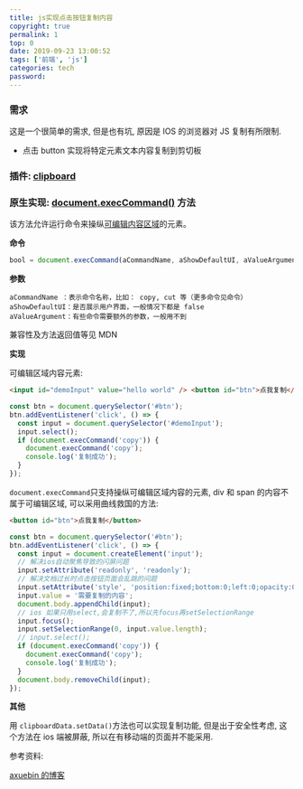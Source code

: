 ```yaml
---
title: js实现点击按钮复制内容
copyright: true
permalink: 1
top: 0
date: 2019-09-23 13:00:52
tags: ['前端', 'js']
categories: tech
password:
---
```


### 需求

这是一个很简单的需求, 但是也有坑, 原因是 IOS 的浏览器对 JS 复制有所限制.

- 点击 button 实现将特定元素文本内容复制到剪切板

<!--more-->

### 插件: [clipboard](https://clipboardjs.com/)

### 原生实现: [document.execCommand()](https://developer.mozilla.org/zh-CN/docs/Web/API/Document/execCommand) 方法

该方法允许运行命令来操纵[可编辑内容区域](https://developer.mozilla.org/zh-CN/docs/Web/HTML/Global_attributes/contenteditable)的元素。

**命令**

```js
bool = document.execCommand(aCommandName, aShowDefaultUI, aValueArgument);
```

**参数**

```
aCommandName ：表示命令名称，比如： copy, cut 等（更多命令见命令）
aShowDefaultUI：是否展示用户界面，一般情况下都是 false
aValueArgument：有些命令需要额外的参数，一般用不到
```

兼容性及方法返回值等见 MDN

**实现**

可编辑区域内容元素:

```html
<input id="demoInput" value="hello world" /> <button id="btn">点我复制</button>
```

```js
const btn = document.querySelector('#btn');
btn.addEventListener('click', () => {
  const input = document.querySelector('#demoInput');
  input.select();
  if (document.execCommand('copy')) {
    document.execCommand('copy');
    console.log('复制成功');
  }
});
```

`document.execCommand`只支持操纵可编辑区域内容的元素, div 和 span 的内容不属于可编辑区域, 可以采用曲线救国的方法:

```html
<button id="btn">点我复制</button>
```

```js
const btn = document.querySelector('#btn');
btn.addEventListener('click', () => {
  const input = document.createElement('input');
  // 解决ios自动聚焦导致的闪屏问题
  input.setAttribute('readonly', 'readonly');
  // 解决文档过长时点击按钮页面会乱跳的问题
  input.setAttribute('style', 'position:fixed;bottom:0;left:0;opacity:0;');
  input.value = '需要复制的内容';
  document.body.appendChild(input);
  // ios 如果只用select,会复制不了,所以先focus再setSelectionRange
  input.focus();
  input.setSelectionRange(0, input.value.length);
  // input.select();
  if (document.execCommand('copy')) {
    document.execCommand('copy');
    console.log('复制成功');
  }
  document.body.removeChild(input);
});
```

**其他**

用 `clipboardData.setData()`方法也可以实现复制功能, 但是出于安全性考虑, 这个方法在 ios 端被屏蔽, 所以在有移动端的页面并不能采用.

参考资料:

[axuebin 的博客](https://juejin.im/post/5a94f8eff265da4e9b593c29)
